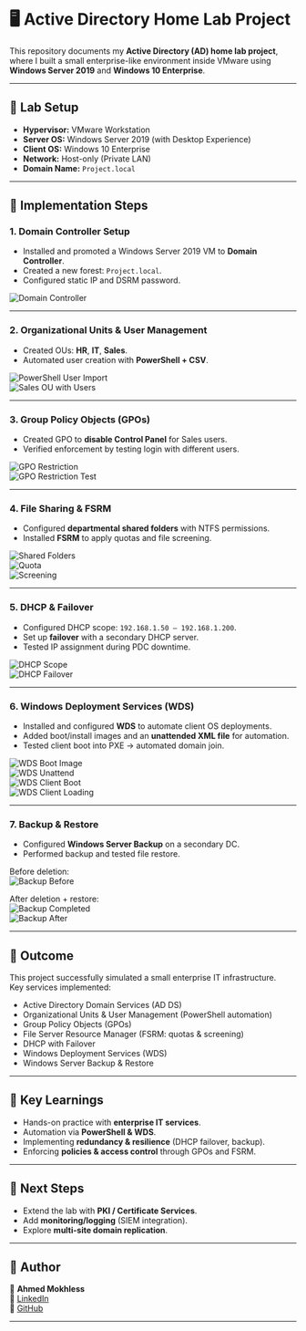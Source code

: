 # 🖥️ Active Directory Home Lab Project

This repository documents my **Active Directory (AD) home lab project**, where I built a small enterprise-like environment inside VMware using **Windows Server 2019** and **Windows 10 Enterprise**.

---

## 🔹 Lab Setup
- **Hypervisor:** VMware Workstation  
- **Server OS:** Windows Server 2019 (with Desktop Experience)  
- **Client OS:** Windows 10 Enterprise  
- **Network:** Host-only (Private LAN)  
- **Domain Name:** `Project.local`  

---

## 🔹 Implementation Steps

### 1. Domain Controller Setup
- Installed and promoted a Windows Server 2019 VM to **Domain Controller**.  
- Created a new forest: `Project.local`.  
- Configured static IP and DSRM password.  

![Domain Controller](Screenshots/domain_controller.png)

---

### 2. Organizational Units & User Management
- Created OUs: **HR**, **IT**, **Sales**.  
- Automated user creation with **PowerShell + CSV**.  

![PowerShell User Import](screenshots/powershell_user_import.png)  
![Sales OU with Users](screenshots/ou_sales_users.png)

---

### 3. Group Policy Objects (GPOs)
- Created GPO to **disable Control Panel** for Sales users.  
- Verified enforcement by testing login with different users.  

![GPO Restriction](screenshots/gpo_restriction.png)  
![GPO Restriction Test](screenshots/gpo_restriction_test.png)

---

### 4. File Sharing & FSRM
- Configured **departmental shared folders** with NTFS permissions.  
- Installed **FSRM** to apply quotas and file screening.  

![Shared Folders](screenshots/shared_folders.png)  
![Quota](screenshots/quota_sales.png)  
![Screening](screenshots/screening.png)

---

### 5. DHCP & Failover
- Configured DHCP scope: `192.168.1.50 – 192.168.1.200`.  
- Set up **failover** with a secondary DHCP server.  
- Tested IP assignment during PDC downtime.  

![DHCP Scope](screenshots/dhcp_scope.png)  
![DHCP Failover](screenshots/dhcp_failover.png)

---

### 6. Windows Deployment Services (WDS)
- Installed and configured **WDS** to automate client OS deployments.  
- Added boot/install images and an **unattended XML file** for automation.  
- Tested client boot into PXE → automated domain join.  

![WDS Boot Image](screenshots/wds_boot_image.png)  
![WDS Unattend](screenshots/wds_unattend.png)  
![WDS Client Boot](screenshots/wds_client_boot.png)  
![WDS Client Loading](screenshots/wds_client_loading.png)

---

### 7. Backup & Restore
- Configured **Windows Server Backup** on a secondary DC.  
- Performed backup and tested file restore.  

Before deletion:  
![Backup Before](screenshots/backup_before.png)  

After deletion + restore:  
![Backup Completed](screenshots/backup_completed.png)  
![Backup After](screenshots/backup_after.png)

---

## 🔹 Outcome
This project successfully simulated a small enterprise IT infrastructure.  
Key services implemented:  
- Active Directory Domain Services (AD DS)  
- Organizational Units & User Management (PowerShell automation)  
- Group Policy Objects (GPOs)  
- File Server Resource Manager (FSRM: quotas & screening)  
- DHCP with Failover  
- Windows Deployment Services (WDS)  
- Windows Server Backup & Restore  

---

## 🔹 Key Learnings
- Hands-on practice with **enterprise IT services**.  
- Automation via **PowerShell & WDS**.  
- Implementing **redundancy & resilience** (DHCP failover, backup).  
- Enforcing **policies & access control** through GPOs and FSRM.  

---

## 🔹 Next Steps
- Extend the lab with **PKI / Certificate Services**.  
- Add **monitoring/logging** (SIEM integration).  
- Explore **multi-site domain replication**.  

---

## 🔹 Author
👤 **Ahmed Mokhless**  
🔗 [LinkedIn](https://www.linkedin.com/in/ahmed-mokhless/)  
🔗 [GitHub](https://github.com/)  

---

